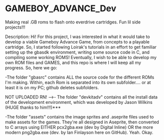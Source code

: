 # GAMEBOY_ADVANCE_Dev
Making real .GB roms to flash onto everdrive cartridges. Fun lil side projects!!!


Description: Hi! For this project, I was interested in what it would take to develop a viable Gameboy Advance Game, from concepts to a playable cartridge.
So, I started following Loirak's tutorials in an effort to get familiar setting up the gbasdk environment, writing some source code in C, and compiling 
some working ROMS! Eventually, I wish to be able to develop my own ROM files and GAMES, and this repo is where I will keep all my progress.
So, here we go:

-The folder "gbasrc" contains ALL the source code for the different ROMs I'm making. Within, each Rom is separated into its own subfolder.... or at least
it is on my PC; github deletes subfolders.

NOT UPLOADED RN! -->-
The folder "devkitadv" contains all the install data of the development environment, which was developed by Jason Wilkins (HUGE thanks to him!!!)***

-The folder "assets" contains the image sprites and .aseprite files used to make assets for the games. They're all designed in Aseprite, then converted
to C arrays using EITHER pcx2gba.exe (dev by Digital Inline) OR the more modern png2gba.exe (dev. by Ian Finlayson here on GitHub). Yeah. Okay.



